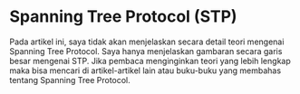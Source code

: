 # Spanning Tree Protocol (STP)
Pada artikel ini, saya tidak akan menjelaskan secara detail teori mengenai Spanning Tree Protocol. Saya hanya menjelaskan gambaran secara garis besar mengenai STP. Jika pembaca menginginkan teori yang lebih lengkap maka bisa mencari di artikel-artikel lain atau buku-buku yang membahas tentang Spanning Tree Protocol.

